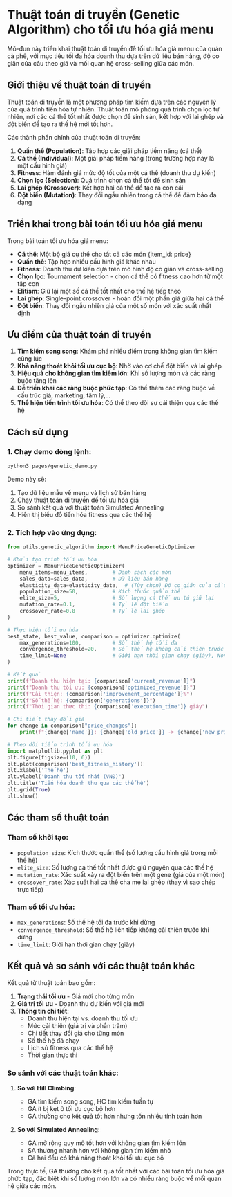 # Thuật toán di truyền (Genetic Algorithm) cho tối ưu hóa giá menu

Mô-đun này triển khai thuật toán di truyền để tối ưu hóa giá menu của quán cà phê, với mục tiêu tối đa hóa doanh thu dựa trên dữ liệu bán hàng, độ co giãn của cầu theo giá và mối quan hệ cross-selling giữa các món.

## Giới thiệu về thuật toán di truyền

Thuật toán di truyền là một phương pháp tìm kiếm dựa trên các nguyên lý của quá trình tiến hóa tự nhiên. Thuật toán mô phỏng quá trình chọn lọc tự nhiên, nơi các cá thể tốt nhất được chọn để sinh sản, kết hợp với lai ghép và đột biến để tạo ra thế hệ mới tốt hơn.

Các thành phần chính của thuật toán di truyền:

1. **Quần thể (Population)**: Tập hợp các giải pháp tiềm năng (cá thể)
2. **Cá thể (Individual)**: Một giải pháp tiềm năng (trong trường hợp này là một cấu hình giá)
3. **Fitness**: Hàm đánh giá mức độ tốt của một cá thể (doanh thu dự kiến)
4. **Chọn lọc (Selection)**: Quá trình chọn cá thể tốt để sinh sản
5. **Lai ghép (Crossover)**: Kết hợp hai cá thể để tạo ra con cái
6. **Đột biến (Mutation)**: Thay đổi ngẫu nhiên trong cá thể để đảm bảo đa dạng

## Triển khai trong bài toán tối ưu hóa giá menu

Trong bài toán tối ưu hóa giá menu:

- **Cá thể**: Một bộ giá cụ thể cho tất cả các món {item_id: price}
- **Quần thể**: Tập hợp nhiều cấu hình giá khác nhau
- **Fitness**: Doanh thu dự kiến dựa trên mô hình độ co giãn và cross-selling
- **Chọn lọc**: Tournament selection - chọn cá thể có fitness cao hơn từ một tập con
- **Elitism**: Giữ lại một số cá thể tốt nhất cho thế hệ tiếp theo
- **Lai ghép**: Single-point crossover - hoán đổi một phần giá giữa hai cá thể
- **Đột biến**: Thay đổi ngẫu nhiên giá của một số món với xác suất nhất định

## Ưu điểm của thuật toán di truyền

1. **Tìm kiếm song song**: Khám phá nhiều điểm trong không gian tìm kiếm cùng lúc
2. **Khả năng thoát khỏi tối ưu cục bộ**: Nhờ vào cơ chế đột biến và lai ghép
3. **Hiệu quả cho không gian tìm kiếm lớn**: Khi số lượng món và các ràng buộc tăng lên
4. **Dễ triển khai các ràng buộc phức tạp**: Có thể thêm các ràng buộc về cấu trúc giá, marketing, tâm lý,...
5. **Thể hiện tiến trình tối ưu hóa**: Có thể theo dõi sự cải thiện qua các thế hệ

## Cách sử dụng

### 1. Chạy demo dòng lệnh:

```bash
python3 pages/genetic_demo.py
```

Demo này sẽ:
1. Tạo dữ liệu mẫu về menu và lịch sử bán hàng
2. Chạy thuật toán di truyền để tối ưu hóa giá
3. So sánh kết quả với thuật toán Simulated Annealing
4. Hiển thị biểu đồ tiến hóa fitness qua các thế hệ

### 2. Tích hợp vào ứng dụng:

```python
from utils.genetic_algorithm import MenuPriceGeneticOptimizer

# Khởi tạo trình tối ưu hóa
optimizer = MenuPriceGeneticOptimizer(
    menu_items=menu_items,        # Danh sách các món
    sales_data=sales_data,        # Dữ liệu bán hàng
    elasticity_data=elasticity_data,  # (Tùy chọn) Độ co giãn của cầu theo giá
    population_size=50,           # Kích thước quần thể
    elite_size=5,                 # Số lượng cá thể ưu tú giữ lại
    mutation_rate=0.1,            # Tỷ lệ đột biến
    crossover_rate=0.8            # Tỷ lệ lai ghép
)

# Thực hiện tối ưu hóa
best_state, best_value, comparison = optimizer.optimize(
    max_generations=100,          # Số thế hệ tối đa
    convergence_threshold=20,     # Số thế hệ không cải thiện trước khi dừng
    time_limit=None               # Giới hạn thời gian chạy (giây), None nếu không giới hạn
)

# Kết quả
print(f"Doanh thu hiện tại: {comparison['current_revenue']}")
print(f"Doanh thu tối ưu: {comparison['optimized_revenue']}")
print(f"Cải thiện: {comparison['improvement_percentage']}%")
print(f"Số thế hệ: {comparison['generations']}")
print(f"Thời gian thực thi: {comparison['execution_time']} giây")

# Chi tiết thay đổi giá
for change in comparison["price_changes"]:
    print(f"{change['name']}: {change['old_price']} -> {change['new_price']} ({change['change_percentage']}%)")

# Theo dõi tiến trình tối ưu hóa
import matplotlib.pyplot as plt
plt.figure(figsize=(10, 6))
plt.plot(comparison['best_fitness_history'])
plt.xlabel('Thế hệ')
plt.ylabel('Doanh thu tốt nhất (VNĐ)')
plt.title('Tiến hóa doanh thu qua các thế hệ')
plt.grid(True)
plt.show()
```

## Các tham số thuật toán

### Tham số khởi tạo:
- `population_size`: Kích thước quần thể (số lượng cấu hình giá trong mỗi thế hệ)
- `elite_size`: Số lượng cá thể tốt nhất được giữ nguyên qua các thế hệ
- `mutation_rate`: Xác suất xảy ra đột biến trên một gene (giá của một món)
- `crossover_rate`: Xác suất hai cá thể cha mẹ lai ghép (thay vì sao chép trực tiếp)

### Tham số tối ưu hóa:
- `max_generations`: Số thế hệ tối đa trước khi dừng
- `convergence_threshold`: Số thế hệ liên tiếp không cải thiện trước khi dừng
- `time_limit`: Giới hạn thời gian chạy (giây)

## Kết quả và so sánh với các thuật toán khác

Kết quả từ thuật toán bao gồm:
1. **Trạng thái tối ưu** - Giá mới cho từng món
2. **Giá trị tối ưu** - Doanh thu dự kiến với giá mới
3. **Thông tin chi tiết**:
   - Doanh thu hiện tại vs. doanh thu tối ưu
   - Mức cải thiện (giá trị và phần trăm)
   - Chi tiết thay đổi giá cho từng món
   - Số thế hệ đã chạy
   - Lịch sử fitness qua các thế hệ
   - Thời gian thực thi

### So sánh với các thuật toán khác:

1. **So với Hill Climbing**:
   - GA tìm kiếm song song, HC tìm kiếm tuần tự
   - GA ít bị kẹt ở tối ưu cục bộ hơn
   - GA thường cho kết quả tốt hơn nhưng tốn nhiều tính toán hơn

2. **So với Simulated Annealing**:
   - GA mở rộng quy mô tốt hơn với không gian tìm kiếm lớn
   - SA thường nhanh hơn với không gian tìm kiếm nhỏ
   - Cả hai đều có khả năng thoát khỏi tối ưu cục bộ

Trong thực tế, GA thường cho kết quả tốt nhất với các bài toán tối ưu hóa giá phức tạp, đặc biệt khi số lượng món lớn và có nhiều ràng buộc về mối quan hệ giữa các món. 